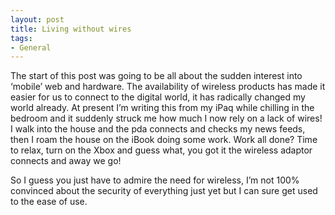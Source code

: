 ```yaml
---
layout: post
title: Living without wires
tags:
- General
---
```

The start of this post was going to be all about the sudden interest into ‘mobile’ web and hardware. The availability of wireless products has made it easier for us to connect to the digital world, it has radically changed my world already.
At present I’m writing this from my iPaq while chilling in the bedroom and it suddenly struck me how much I now rely on a lack of wires!
I walk into the house and the pda connects and checks my news feeds, then I roam the house on the iBook doing some work. Work all done? Time to relax, turn on the Xbox and guess what, you got it the wireless adaptor connects and away we go!

So I guess you just have to admire the need for wireless, I’m not 100% convinced about the security of everything just yet but I can sure get used to the ease of use.
